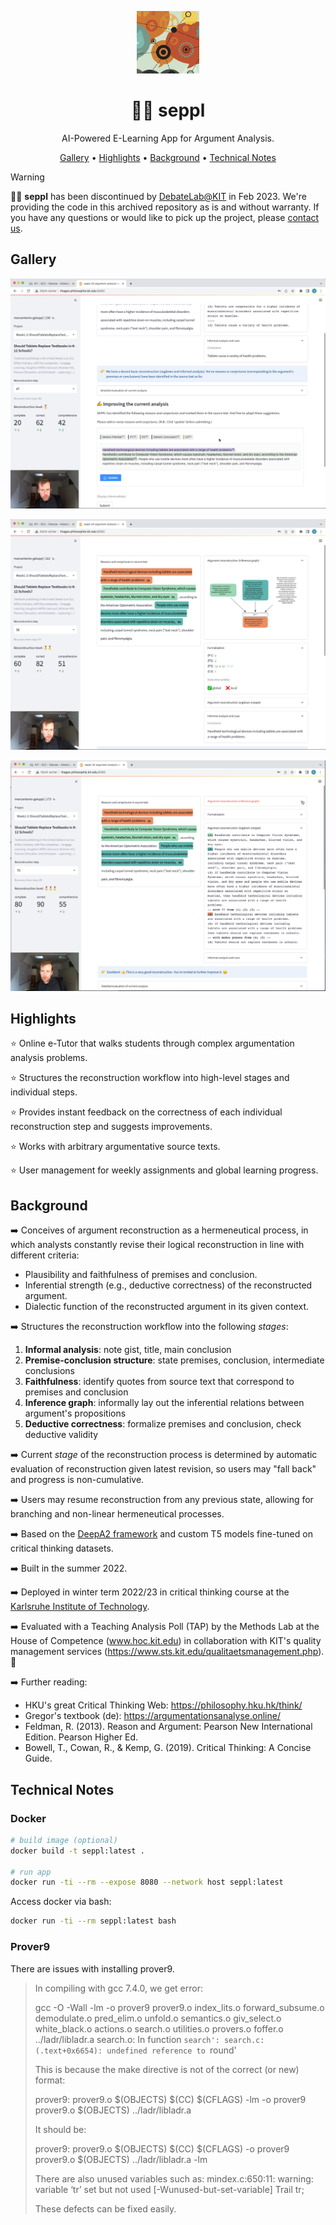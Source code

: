 <div align="center">

<img src="./assets/iStock-497813532_quadrat.png" alt="DebateLab Logo" width=100></img>

# 🤹‍♂️ seppl

AI-Powered E-Learning App for Argument Analysis.

[Gallery](#highlights) •
[Highlights](#highlights) •
[Background](#background) •
[Technical Notes](#technical-notes)

</div>

> [!WARNING]
> 🤹‍♂️ **seppl** has been discontinued by [DebateLab@KIT](https://debatelab.github.io/menu/contact.html) in Feb 2023. We're providing the code in this archived repository as is and without warranty. If you have any questions or would like to pick up the project, please [contact us](https://debatelab.github.io/menu/contact.html).

## Gallery

![Screenshot01](./assets/still01.png)

![Screenshot01](./assets/still02.png)

![Screenshot01](./assets/still03.png)


## Highlights

⭐️ Online e-Tutor that walks students through complex argumentation analysis problems.

⭐️ Structures the reconstruction workflow into high-level stages and individual steps.

⭐️ Provides instant feedback on the correctness of each individual reconstruction step and suggests improvements.

⭐️ Works with arbitrary argumentative source texts.

⭐️ User management for weekly assignments and global learning progress.

## Background

➡️ Conceives of argument reconstruction as a hermeneutical process, in which analysts constantly revise their logical reconstruction in line with different criteria:

- Plausibility and faithfulness of premises and conclusion.
- Inferential strength (e.g., deductive correctness) of the reconstructed argument.
- Dialectic function of the reconstructed argument in its given context.

➡️ Structures the reconstruction workflow into the following _stages_:

1. **Informal analysis**: note gist, title, main conclusion
2. **Premise-conclusion structure**: state premises, conclusion, intermediate conclusions
3. **Faithfulness**: identify quotes from source text that correspond to premises and conclusion
4. **Inference graph**: informally lay out the inferential relations between argument's propositions
5. **Deductive correctness**: formalize premises and conclusion, check deductive validity

➡️ Current _stage_ of the reconstruction process is determined by automatic evaluation of reconstruction given latest revision, so users may "fall back" and progress is non-cumulative.

➡️ Users may resume reconstruction from any previous state, allowing for branching and non-linear hermeneutical processes. 

➡️ Based on the [DeepA2 framework](https://debatelab.github.io/journal/deepa2.html) and custom T5 models fine-tuned on critical thinking datasets.

➡️ Built in the summer 2022.

➡️ Deployed in winter term 2022/23 in critical thinking course at the [Karlsruhe Institute of Technology](https://www.philosophie.kit.edu/).

➡️ Evaluated with a Teaching Analysis Poll (TAP) by the Methods Lab at the House of Competence (www.hoc.kit.edu) in collaboration with KIT's quality management services (https://www.sts.kit.edu/qualitaetsmanagement.php). 🙏

➡️ Further reading:

- HKU's great Critical Thinking Web: https://philosophy.hku.hk/think/
- Gregor's textbook (de): https://argumentationsanalyse.online/
- Feldman, R. (2013). Reason and Argument: Pearson New International Edition. Pearson Higher Ed.
- Bowell, T., Cowan, R., & Kemp, G. (2019). Critical Thinking: A Concise Guide.





## Technical Notes

### Docker

```sh
# build image (optional)
docker build -t seppl:latest .

# run app
docker run -ti --rm --expose 8080 --network host seppl:latest
```

Access docker via bash:

```sh
docker run -ti --rm seppl:latest bash
```


### Prover9

There are issues with installing prover9.

> In compiling with gcc 7.4.0, we get error:
> 
> gcc  -O -Wall -lm -o prover9 prover9.o index_lits.o forward_subsume.o demodulate.o pred_elim.o unfold.o semantics.o giv_select.o white_black.o actions.o search.o utilities.o provers.o foffer.o ../ladr/libladr.a
> search.o: In function `search':
> search.c:(.text+0x6654): undefined reference to `round'
> 
> This is because the make directive is not of the correct (or new) format:
> 
> prover9: prover9.o $(OBJECTS)
> 	$(CC) $(CFLAGS) -lm -o prover9 prover9.o $(OBJECTS) ../ladr/libladr.a
> 
> It should be:
> 
> prover9: prover9.o $(OBJECTS)
> 	$(CC) $(CFLAGS) -o prover9 prover9.o $(OBJECTS) ../ladr/libladr.a -lm
> 
> There are also unused variables such as:
> mindex.c:650:11: warning: variable ‘tr’ set but not used [-Wunused-but-set-variable]
>      Trail tr;
> 
> These defects can be fixed easily.